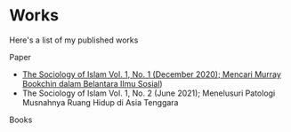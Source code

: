 # **Works**
Here's a list of my published works

Paper
* <a href="https://github.com/rizkyrautra/works/blob/main/The%20Sociology%20of%20Islam%20Vol.%201%2C%20No.%201%20(December%202020)%3B%20Mencari%20Murray%20Bookchin%20dalam%20Belantara%20Ilmu%20Sosial.pdf">The Sociology of Islam Vol. 1, No. 1 (December 2020); Mencari Murray Bookchin dalam Belantara Ilmu Sosial</a>)
* The Sociology of Islam Vol. 1, No. 2 (June 2021); Menelusuri Patologi Musnahnya Ruang Hidup di Asia Tenggara

Books
 
